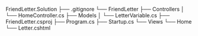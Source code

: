 FriendLetter.Solution
├── .gitignore
└── FriendLetter
    ├── Controllers
    │   └── HomeController.cs
    ├── Models
    │   └── LetterVariable.cs
    ├── FriendLetter.csproj
    ├── Program.cs
    ├── Startup.cs
    └── Views
        └── Home
            └── Letter.cshtml
